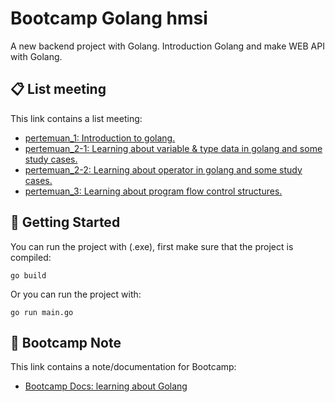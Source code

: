 # Bootcamp Golang hmsi

A new backend project with Golang. Introduction Golang and make WEB API with Golang.

## 📋 List meeting
This link contains a list meeting:
- [pertemuan_1: Introduction to golang.](https://github.com/kisahtegar/Golang/tree/main/demo/bootcamp_go_hmsi/pertemuan_1)
- [pertemuan_2-1: Learning about variable & type data in golang and some study cases.](https://github.com/kisahtegar/Golang/tree/main/demo/bootcamp_go_hmsi/pertemuan_2-1)
- [pertemuan_2-2: Learning about operator in golang and some study cases.](https://github.com/kisahtegar/Golang/tree/main/demo/bootcamp_go_hmsi/pertemuan_2-2)
- [pertemuan_3: Learning about program flow control structures.](https://github.com/kisahtegar/Golang/tree/main/demo/bootcamp_go_hmsi/pertemuan_3)

## 🧪 Getting Started
You can run the project with (.exe), first make sure that the project is compiled:

    go build

Or you can run the project with:

    go run main.go

## 📝 Bootcamp Note
This link contains a note/documentation for Bootcamp:
- [Bootcamp Docs: learning about Golang](https://drive.google.com/drive/folders/14fco3zw_Yt2DDrUZKvif-5nai9nUFooC?usp=sharing)
